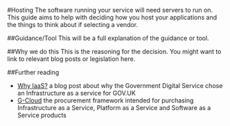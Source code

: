 #Hosting
The software running your service will need servers to run on. This
guide aims to help with deciding how you host your applications and the
things to think about if selecting a vendor.

##Guidance/Tool
This will be a full explanation of the guidance or tool.

##Why we do this
This is the reasoning for the decision. You might want to link to relevant blog posts or legislation here.

##Further reading

* [Why IaaS?](http://digital.cabinetoffice.gov.uk/2012/09/25/why-iaas/)
  a blog post about why the Government Digital Service chose an
  Infrastructure as a service for GOV.UK
* [G-Cloud](http://gcloud.civilservice.gov.uk/) the procurement
  framework intended for purchasing Infrastructure as a Service,
  Platform as a Service and Software as a Service products
